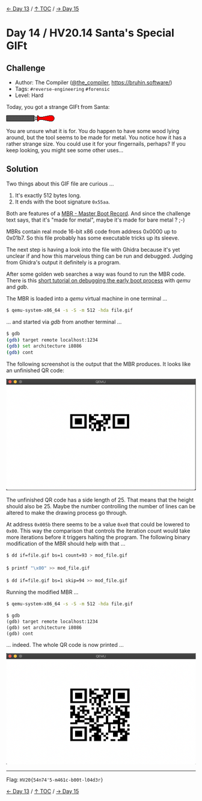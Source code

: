 [← Day 13](../day13/) / [↑ TOC](../README.md) / [→ Day 15](../day15/)


# Day 14 / HV20.14 Santa's Special GIFt



## Challenge

<!-- ...10....:...20....:...30....:...40....:...50....:...60....:...70....:. -->
* Author: The Compiler ([@the_compiler](https://twitter.com/the_compiler),
                        <https://bruhin.software/>)
* Tags:   `#reverse-engineering` `#forensic`
* Level:  Hard

Today, you got a strange GIFt from Santa:

![](file.gif)

You are unsure what it is for. You do happen to have some wood lying around, but
the tool seems to be made for metal. You notice how it has a rather strange size.
You could use it for your fingernails, perhaps? If you keep looking, you might
see some other uses...



## Solution

<!-- ...10....:...20....:...30....:...40....:...50....:...60....:...70....:. -->
Two things about this GIF file are curious …

1. It's exactly 512 bytes long.
2. It ends with the boot signature `0x55aa`.

Both are features of a [MBR - Master Boot Record]. And since the challenge text
says, that it's "made for metal", maybe it's made for bare metal ? ;-)

[MBR - Master Boot Record]: https://en.wikipedia.org/wiki/Master_boot_record

MBRs contain real mode 16-bit x86 code from address 0x0000 up to 0x01b7. So this
file probably has some executable tricks up its sleeve.

The next step is having a look into the file with Ghidra because it's yet
unclear if and how this marvelous thing can be run and debugged. Judging from
Ghidra's output it definitely is a program. 

After some golden web searches a way was found to run the MBR code. There is this
[short tutorial on debugging the early boot process] with _qemu_ and _gdb_.

[short tutorial on debugging the early boot process]: https://rwmj.wordpress.com/2011/10/12/tip-debugging-the-early-boot-process-with-qemu-and-gdb/

The MBR is loaded into a _qemu_ virtual machine in one terminal …

```sh
$ qemu-system-x86_64 -s -S -m 512 -hda file.gif
```
… and started via _gdb_ from another terminal …

```sh
$ gdb
(gdb) target remote localhost:1234
(gdb) set architecture i8086
(gdb) cont
```

The following screenshot is the output that the MBR produces. It looks like an
unfinished QR code:

![](screenshot_half_qr.png)

The unfinished QR code has a side length of 25. That means that the height
should also be 25. Maybe the number controlling the number of lines can be
altered to make the drawing process go through.

At address `0x005b` there seems to be a value `0xe0` that could be lowered
to `0x00`. This way the comparison that controls the iteration count would take
more iterations before it triggers halting the program. The following binary
modification of the MBR should help with that …

```sh
$ dd if=file.gif bs=1 count=93 > mod_file.gif

$ printf "\x00" >> mod_file.gif

$ dd if=file.gif bs=1 skip=94 >> mod_file.gif
```

Running the modified MBR …

```sh
$ qemu-system-x86_64 -s -S -m 512 -hda file.gif
```

```
$ gdb
(gdb) target remote localhost:1234
(gdb) set architecture i8086
(gdb) cont
```

… indeed. The whole QR code is now printed …

![](screenshot_full_qr.png)

--------------------------------------------------------------------------------

Flag: `HV20{54n74'5-m461c-b00t-l04d3r}`

[← Day 13](../day13/) / [↑ TOC](../README.md) / [→ Day 15](../day15/)
